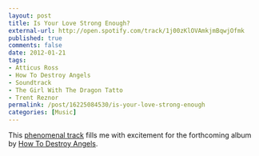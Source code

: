 ```yaml
---
layout: post
title: Is Your Love Strong Enough?
external-url: http://open.spotify.com/track/1j00zKlOVAmkjmBqwjOfmk
published: true
comments: false
date: 2012-01-21
tags:
- Atticus Ross
- How To Destroy Angels
- Soundtrack
- The Girl With The Dragon Tatto
- Trent Reznor
permalink: /post/16225084530/is-your-love-strong-enough
categories: [Music]
---
```


This [phenomenal track][] fills me with excitement for the forthcoming album by [How To Destroy Angels][].

[phenomenal track]: http://open.spotify.com/track/1j00zKlOVAmkjmBqwjOfmk
[How To Destroy Angels]: http://blog.destroyangels.com//
